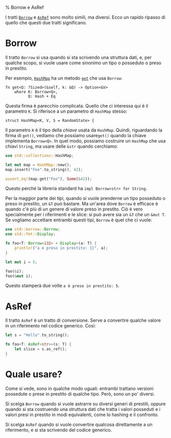 % Borrow e AsRef

I tratti [`Borrow`][borrow] e [`AsRef`][asref] sono molto simili, ma diversi.
Ecco un rapido ripasso di quello che questi due tratti significano.

[borrow]: ../std/borrow/trait.Borrow.html
[asref]: ../std/convert/trait.AsRef.html

# Borrow

Il tratto `Borrow` si usa quando si sta scrivendo una struttura dati,
e, per qualche scopo, si vuole usare come sinonimo un tipo o posseduto
o preso in prestito.

Per esempio, [`HashMap`][hashmap] ha un metodo [`get`][get] che usa `Borrow`:

```rust,ignore
fn get<Q: ?Sized>(&self, k: &Q) -> Option<&V>
    where K: Borrow<Q>,
          Q: Hash + Eq
```

[hashmap]: ../std/collections/struct.HashMap.html
[get]: ../std/collections/struct.HashMap.html#method.get

Questa firma è parecchio complicata. Quello che ci interessa qui è
il parametro `K`. Si riferisce a un parametro di `HashMap` stesso:

```rust,ignore
struct HashMap<K, V, S = RandomState> {
```

Il parametro `K` è il tipo della _chiave_ usata da `HashMap`. Quindi,
riguardando la firma di `get()`, vediamo che possiamo usare`get()` quando
la chiave implementa `Borrow<Q>`. In quel modo, possiamo costruire
un `HashMap` che usa chiavi `String`, ma usare delle `&str` quando cerchiamo:

```rust
use std::collections::HashMap;

let mut map = HashMap::new();
map.insert("Foo".to_string(), 42);

assert_eq!(map.get("Foo"), Some(&42));
```

Questo perché la libreria standard ha `impl Borrow<str> for String`.

Per la maggior parte dei tipi, quando si vuole prenderne un tipo posseduto
o preso in prestito, un `&T` può bastare. Ma un'area dove `Borrow` è efficace
è quando c'è più di un genere di valore preso in prestito. Ciò è vero
specialmente per i riferimenti e le slice: si può avere sia un `&T`
che un `&mut T`. Se vogliamo accettare entrambi questi tipi, `Borrow` è
quel che ci vuole:

```rust
use std::borrow::Borrow;
use std::fmt::Display;

fn foo<T: Borrow<i32> + Display>(a: T) {
    println!("a è preso in prestito: {}", a);
}

let mut i = 5;

foo(&i);
foo(&mut i);
```

Questo stamperà due volte `a è preso in prestito: 5`.

# AsRef

Il tratto `AsRef` è un tratto di conversione. Serve a convertire
qualche valore in un riferimento nel codice generico. Così:

```rust
let s = "Hello".to_string();

fn foo<T: AsRef<str>>(s: T) {
    let slice = s.as_ref();
}
```

# Quale usare?

Come si vede, sono in qualche modo uguali: entrambi trattano versioni
possedute o prese in prestito di qualche tipo. Però, sono un po' diversi.

Si scelga `Borrow` quando si vuole astrarre su diversi generi di prestiti,
oppure quando si sta costruendo una struttura dati che tratta i valori
posseduti e i valori presi in prestito in modi equivalenti, come lo hashing
e il confronto.

Si scelga `AsRef` quando si vuole convertire qualcosa direttamente
a un riferimento, e si sta scrivendo del codice generico.
